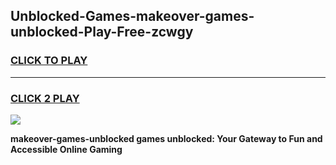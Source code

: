 
## Unblocked-Games-makeover-games-unblocked-Play-Free-zcwgy
<h3>
<a href="https://premium76.site?title=makeover-games-unblocked&ref=19M">CLICK TO PLAY</a></h3>
<hr>

<h3>
<a href="https://premium76.site?title=makeover-games-unblocked&ref=19M">CLICK 2 PLAY</a>
  
</h3>

<a href="https://premium76.site?title=makeover-games-unblocked&ref=19M"><img src="https://clearcache.store/games.png"></a>


**makeover-games-unblocked games unblocked: Your Gateway to Fun and Accessible Online Gaming**
